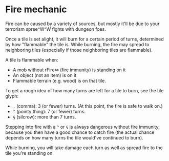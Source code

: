 # Fire mechanic

Fire can be caused by a variety of sources, but mostly it'll be due to your
terrorism spree^W^W fights with dungeon foes.

Once a tile is set alight, it will burn for a certain period of turns,
determined by how "flammable" the tile is. While burning, the fire may spread to
neighboring tiles (especially if those neighboring tiles are flammable).

A tile is flammable when:
- A mob without rFire∞ (fire immunity) is standing on it
- An object (not an item) is on it
- Flammable terrain (e.g. wood) is on that tile.

To get a rough idea of how many turns are left for a tile to burn, see the tile
glyph:
- `,` (comma): 3 (or fewer) turns. (At this point, the fire is safe to walk on.)
- `^` (pointy thing): 7 (or fewer) turns.
- `§` (silcrow): more than 7 turns.

Stepping into fire with a `^` or `§` is always dangerous without fire immunity,
because you then have a good chance to catch fire (the actual chance depends on
how many turns the tile would've continued to burn).

While burning, you will take damage each turn as well as spread fire to the tile
you're standing on.
